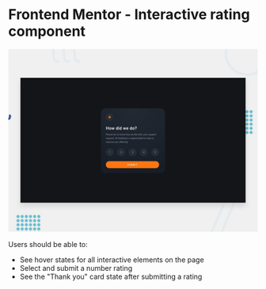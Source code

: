 # Frontend Mentor - Interactive rating component

![Design preview for the Interactive rating component coding challenge](./design/desktop-preview.jpg)

Users should be able to:

- See hover states for all interactive elements on the page
- Select and submit a number rating
- See the "Thank you" card state after submitting a rating

